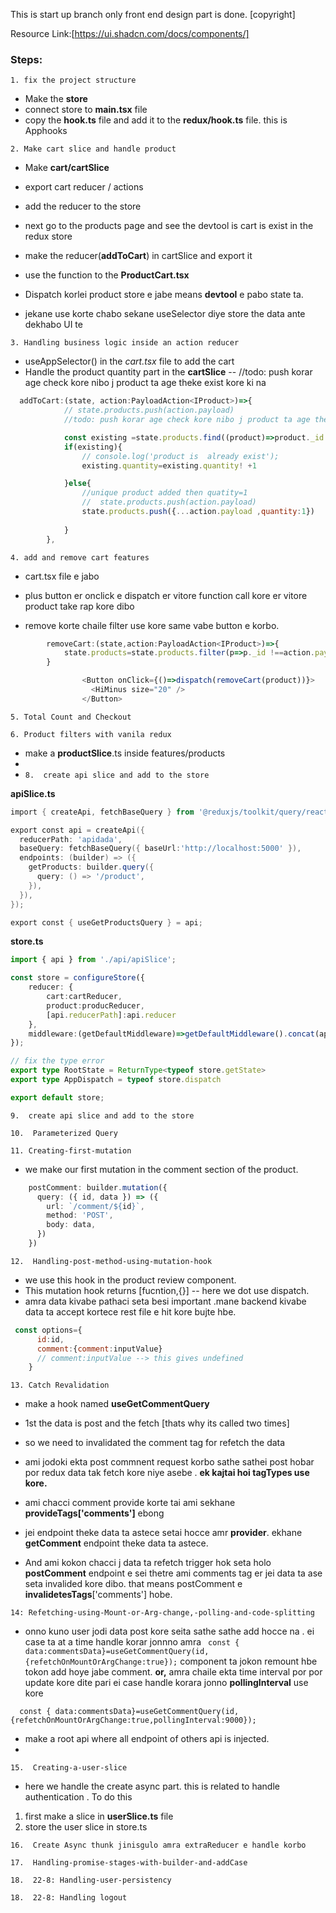 This is start up branch only front end design part is done. [copyright]

Resource Link:[https://ui.shadcn.com/docs/components/]


###   Steps:

`1. fix the project structure`

- Make the **store**
- connect store to **main.tsx** file
- copy the **hook.ts** file and add it to the **redux/hook.ts** file. this is Apphooks

`2. Make cart slice and handle product`

- Make **cart/cartSlice**
- export cart reducer / actions
- add the reducer to the store
- next go to the products page and see the devtool is cart is exist in the redux store
- make the reducer(**addToCart**) in cartSlice and export it
- use the function to the **ProductCart.tsx** 

- Dispatch korlei product store e jabe means **devtool** e pabo state ta.

- jekane use korte chabo sekane useSelector diye store the data ante dekhabo UI te

`3. Handling business logic inside an action reducer`

- useAppSelector() in the *cart.tsx* file to add the cart
- Handle the product quantity part in the **cartSlice**
--  //todo: push korar age check kore nibo j product ta age theke exist kore ki na


```javascript
  addToCart:(state, action:PayloadAction<IProduct>)=>{
            // state.products.push(action.payload)
            //todo: push korar age check kore nibo j product ta age theke exist kore ki na

            const existing =state.products.find((product)=>product._id ===action.payload._id);
            if(existing){
                // console.log('product is  already exist');
                existing.quantity=existing.quantity! +1

            }else{
                //unique product added then quatity=1
                //  state.products.push(action.payload)
                state.products.push({...action.payload ,quantity:1})
               
            }
        },
```


`4. add and remove cart features`

- cart.tsx file e jabo 

- plus button er onclick e dispatch er vitore function call kore er vitore product take rap kore dibo

- remove korte chaile filter use kore same vabe button e korbo.

```ts
        removeCart:(state,action:PayloadAction<IProduct>)=>{
            state.products=state.products.filter(p=>p._id !==action.payload._id)
        }
```

```ts
                <Button onClick={()=>dispatch(removeCart(product))}>
                  <HiMinus size="20" />
                </Button>
```


`5. Total Count and Checkout`

`6. Product filters with vanila redux`

- make a **productSlice**.ts inside features/products
- 
- `8.  create api slice and add to the store`

**apiSlice.ts**

```powershell
import { createApi, fetchBaseQuery } from '@reduxjs/toolkit/query/react';

export const api = createApi({
  reducerPath: 'apidada',
  baseQuery: fetchBaseQuery({ baseUrl:'http://localhost:5000' }),
  endpoints: (builder) => ({
    getProducts: builder.query({
      query: () => '/product',
    }),
  }),
});

export const { useGetProductsQuery } = api;
```
**store.ts**

```typescript
import { api } from './api/apiSlice';

const store = configureStore({
    reducer: {
        cart:cartReducer,
        product:producReducer,
        [api.reducerPath]:api.reducer
    },
    middleware:(getDefaultMiddleware)=>getDefaultMiddleware().concat(api.middleware)
});

// fix the type error 
export type RootState = ReturnType<typeof store.getState>
export type AppDispatch = typeof store.dispatch

export default store;
```

 `9.  create api slice and add to the store`

 `10.  Parameterized Query`

 `11. Creating-first-mutation`

- we make our first mutation in the comment section of the product.

```typescript
    postComment: builder.mutation({
      query: ({ id, data }) => ({
        url: `/comment/${id}`,
        method: 'POST',
        body: data,
      })
    })

```
`12.  Handling-post-method-using-mutation-hook`

-    we use this hook in the product review component.
-    This mutation  hook returns [fucntion,{}] -- here we dot use dispatch.
-  amra data kivabe pathaci seta besi important .mane backend kivabe data ta accept kortece rest file 
    e hit kore bujte hbe.

```javascript
 const options={
      id:id,
      comment:{comment:inputValue}
      // comment:inputValue --> this gives undefined 
    }
```

`13. Catch Revalidation`
- make a hook named  **useGetCommentQuery**
- 1st the data is post and the fetch [thats why its called two times]
- so we need to invalidated the comment tag for refetch the data
- ami jodoki ekta post commnent request korbo sathe sathei post hobar por
  redux data tak fetch kore niye asebe . **ek kajtai hoi tagTypes use kore.**
- ami chacci comment provide korte tai ami sekhane **provideTags['comments']**
 ebong 

- jei endpoint theke data ta astece setai hocce amr **provider**. ekhane **getComment** endpoint
  theke data ta astece.
- And ami kokon chacci j data ta refetch trigger hok seta holo **postComment** endpoint e
  sei thetre ami comments tag er jei data ta ase seta invalided kore dibo. that means postComment
  e **invalidetesTags**['comments'] hobe. 



`14: Refetching-using-Mount-or-Arg-change,-polling-and-code-splitting`

- onno kuno user jodi data post kore seita sathe sathe add hocce na . ei case ta at a time 
    handle korar jonnno amra 
` const { data:commentsData}=useGetCommentQuery(id,{refetchOnMountOrArgChange:true});`
component ta jokon remount hbe tokon add hoye jabe comment.
**or,**
amra chaile ekta time interval por por update kore dite pari ei case handle korara jonno **pollingInterval** use kore

`  const { data:commentsData}=useGetCommentQuery(id,{refetchOnMountOrArgChange:true,pollingInterval:9000});`

- make a root api where all endpoint of others api is injected.
- 
`15.  Creating-a-user-slice`
- here we handle the create async part. this is related to handle authentication . To do this 

1. first make a slice in **userSlice.ts** file
2. store the user slice in store.ts 



`16.  Create Async thunk jinisgulo amra extraReducer e handle korbo` 

`17.  Handling-promise-stages-with-builder-and-addCase` 

`18.  22-8: Handling-user-persistency  ` 

`18.  22-8: Handling logout  ` 